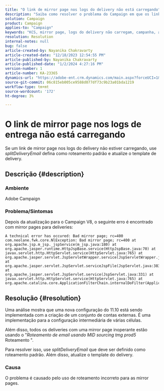 ```yaml
---
title: "O link de mirror page nos logs do delivery não está carregando"
description: "Saiba como resolver o problema do Campaign em que os links de mirror page nos logs do delivery não estão carregando."
solution: Campaign
product: Campaign
applies-to: "Campaign"
keywords: "KCS, mirror page, logs do delivery não carregam, campanha, atualização para o Campaign V8"
resolution: Resolution
internal-notes: null
bug: false
article-created-by: Nayanika Chakravarty
article-created-date: "12/18/2023 12:54:55 PM"
article-published-by: Nayanika Chakravarty
article-published-date: "1/2/2024 4:27:16 PM"
version-number: 1
article-number: KA-23365
dynamics-url: "https://adobe-ent.crm.dynamics.com/main.aspx?forceUCI=1&pagetype=entityrecord&etn=knowledgearticle&id=bbc7339f-a49d-ee11-be37-6045bd006079"
source-git-commit: 06c815eb005ce9588d077df73c9b23a01bda1219
workflow-type: tm+mt
source-wordcount: '172'
ht-degree: 3%

---
```


# O link de mirror page nos logs de entrega não está carregando


Se um link de mirror page nos logs do delivery não estiver carregando, use *splitDeliveryEmail* defina como roteamento padrão e atualize o template de delivery.

## Descrição {#description}


### Ambiente

Adobe Campaign

### Problema/Sintomas

Depois da atualização para o Campaign V8, o seguinte erro é encontrado com mirror pages para deliveries:


```
A technical error has occured: Bad mirror page; rc=400 
com.neolane.fwk.core.NlException: Bad mirror page; rc=400 at 
org.apache.jsp.m_jsp._jspService(m_jsp.java:180) at 
org.apache.jasper.runtime.HttpJspBase.service(HttpJspBase.java:70) at 
javax.servlet.http.HttpServlet.service(HttpServlet.java:765) at 
org.apache.jasper.servlet.JspServletWrapper.service(JspServletWrapper.java:465) at 
org.apache.jasper.servlet.JspServlet.serviceJspFile(JspServlet.java:383) at 
org.apache.jasper.servlet.JspServlet.service(JspServlet.java:331) at 
javax.servlet.http.HttpServlet.service(HttpServlet.java:765) at 
org.apache.catalina.core.ApplicationFilterChain.internalDoFilter(ApplicationFilterChain.java:231)
```



## Resolução {#resolution}


Uma análise mostra que uma nova configuração do 11.10 está sendo implementada com a criação de um conjunto de contas externas. É uma implementação para a configuração intermediária de várias células.

Além disso, todos os deliveries com uma mirror page inoperante estão usando o &quot;*Roteamento de email usando MID sourcing tmg prod5* Roteamento &quot;.

Para resolver isso, use *splitDeliveryEmail* que deve ser definido como roteamento padrão. Além disso, atualize o template do delivery.

### Causa

O problema é causado pelo uso de roteamento incorreto para as mirror pages.
